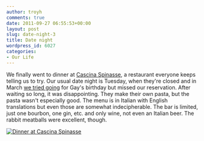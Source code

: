 ```yaml
---
author: troyh
comments: true
date: 2011-09-27 06:55:53+00:00
layout: post
slug: date-night-3
title: Date night
wordpress_id: 6027
categories:
- Our Life
---
```


We finally went to dinner at [Cascina Spinasse](http://www.spinasse.com/), a restaurant everyone keeps telling us to try. Our usual date night is Tuesday, when they're closed and in March [we tried going](http://troyandgay.com/2011/03/23/gays-birthday-out/) for Gay's birthday but missed our reservation. After waiting so long, it was disappointing. They make their own pasta, but the pasta wasn't especially good. The menu is in Italian with English translations but even those are somewhat indecipherable. The bar is limited, just one bourbon, one gin, etc. and only wine, not even an Italian beer. The rabbit meatballs were excellent, though. 

[![Dinner at Cascina Spinasse](http://farm7.static.flickr.com/6160/6189384991_e3c4831655.jpg)](http://www.flickr.com/photos/troyh/6189384991/)
